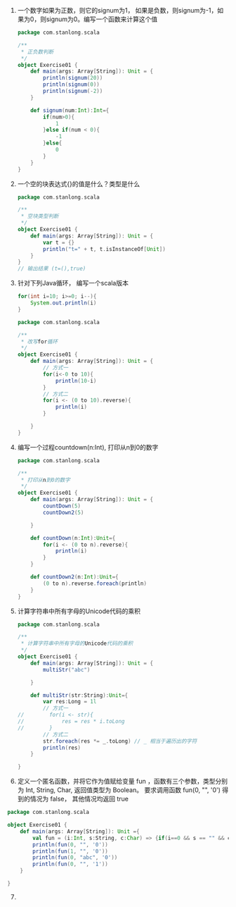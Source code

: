 1. 一个数字如果为正数，则它的signum为1， 如果是负数，则signum为-1，如果为0，则signum为0。编写一个函数来计算这个值

   ```scala
   package com.stanlong.scala
   
   /**
    * 正负数判断
    */
   object Exercise01 {
       def main(args: Array[String]): Unit = {
           println(signum(20))
           println(signum(0))
           println(signum(-2))
       }
   
       def signum(num:Int):Int={
           if(num>0){
               1
           }else if(num < 0){
               -1
           }else{
               0
           }
       }
   }
   ```

2. 一个空的块表达式{}的值是什么？类型是什么

   ```scala
   package com.stanlong.scala
   
   /**
    * 空块类型判断
    */
   object Exercise01 {
       def main(args: Array[String]): Unit = {
           var t = {}
           println("t=" + t, t.isInstanceOf[Unit])
       }
   }
   // 输出结果 (t=(),true)
   ```

3. 针对下列Java循环， 编写一个scala版本

   ```java
   for(int i=10; i>=0; i--){
       System.out.println(i)
   }
   ```

   ```scala
   package com.stanlong.scala
   
   /**
    * 改写for循环
    */
   object Exercise01 {
       def main(args: Array[String]): Unit = {
           // 方式一
           for(i<-0 to 10){
               println(10-i)
           }
           // 方式二
           for(i <- (0 to 10).reverse){
               println(i)
           }
   
       }
   }
   ```

4. 编写一个过程countdown(n:Int), 打印从n到0的数字

   ```scala
   package com.stanlong.scala
   
   /**
    * 打印从n到0的数字
    */
   object Exercise01 {
       def main(args: Array[String]): Unit = {
           countDown(5)
           countDown2(5)
   
       }
   
       def countDown(n:Int):Unit={
           for(i <- (0 to n).reverse){
               println(i)
           }
       }
   
       def countDown2(n:Int):Unit={
           (0 to n).reverse.foreach(println)
       }
   }
   ```

5. 计算字符串中所有字母的Unicode代码的乘积

   ```scala
   package com.stanlong.scala
   
   /**
    * 计算字符串中所有字母的Unicode代码的乘积
    */
   object Exercise01 {
       def main(args: Array[String]): Unit = {
           multiStr("abc")
   
       }
   
       def multiStr(str:String):Unit={
           var res:Long = 1l
           // 方式一
   //        for(i <- str){
   //            res = res * i.toLong
   //        }
           // 方式二
           str.foreach(res *= _.toLong) // _ 相当于遍历出的字符
           println(res)
       }
   
   }
   ```

6.  定义一个匿名函数，并将它作为值赋给变量 fun ，函数有三个参数，类型分别为 Int, String, Char, 返回值类型为 Boolean。 要求调用函数 fun(0, "", '0') 得到的情况为 false， 其他情况均返回 true

   ```scala
   package com.stanlong.scala
   
   object Exercise01 {
       def main(args: Array[String]): Unit ={
           val fun = (i:Int, s:String, c:Char) => {if(i==0 && s == "" && c=='0') false else true}
           println(fun(0, "", '0'))
           println(fun(1, "", '0'))
           println(fun(0, "abc", '0'))
           println(fun(0, "", '1'))
       }
   
   }
   ```

7. 

   

   